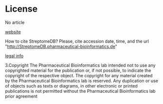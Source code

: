 # License

No article

[website](http://132.230.56.4/streptomedb2/help/)

How to cite StreptomeDB?
Please, cite accession date, time, and the url "http://StreptomeDB.pharmaceutical-bioinformatics.de"

[legal info](http://www.pharmbioinf.uni-freiburg.de/contact/impressum/)

3.Copyright
The Pharmaceutical Bioinformatics lab intended not to use any copyrighted material for the publication or, if not possible, to indicate the copyright of the respective object. The copyright for any material created by the Pharmaceutical Bioinformatics lab is reserved. Any duplication or use of objects such as texts or diagrams, in other electronic or printed publications is not permitted without the Pharmaceutical Bioinformatics lab prior agreement